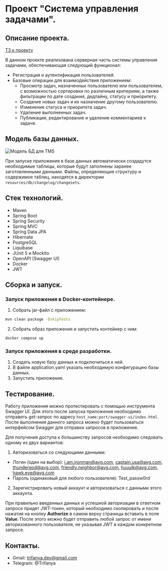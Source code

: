 # Проект "Система управления задачами".


## Описание проекта.
[ТЗ к проекту](https://disk.yandex.ru/d/QGD1KWpb-_pWhg)

В данном проекте реализована серверная часть системы управления задачами, обеспечивающая следующий функционал:
- Регистрация и аутентификация пользователей.
- Базовые операции для взаимодействия приложением:
  - Просмотр задач, назначенных пользователю или пользователем, с возможностью сортировки по различным критериям, а также фильтрации
 по дате создания, дедлайну, статусу и приоритету.
  - Создание новых задач и их назначение другому пользователю.
  - Изменение статуса и приоритета задач.
  - Удаление выполненных задач.
  - Публикация, редактирование и удаление комментариев к задаче.

## Модель базы данных.
  ![Модель БД для TMS](https://github.com/Trifanya/task-management-system/assets/80362982/b8c4f0a7-8bc1-489e-8b9d-ad9ca3e1908d)


При запуске приложения в базе данных автоматически создадутся необходимые таблицы, которые будут заполнены 
заранее заготовленными данными. Файлы, определяющие структуру и содержимое таблиц, находятся в директории
```resources/db/changelog/changesets```.

## Стек технологий.
- Maven
- Spring Boot
- Spring Security
- Spring MVC
- Spring Data JPA
- Hibernate
- PostgreSQL
- Liquibase
- JUnit 5 и Mockito
- OpenAPI (Swagger UI)
- Docker
- JWT

## Сборка и запуск.
### Запуск приложения в Docker-контейнере.
1. Собрать jar-файл с приложением:
```sh
mvn clean package -DskipTests
```
2. Собрать образ приложения и запустить контейнер с ним:
```sh
docker compose up
```
### Запуск приложения в среде разработки.
1. Создать новую базу данных и подключиться к ней.
2. В файле application.yaml указать необходимую конфигурацию базы данных.
3. Запустить приложение.

## Тестирование.
Работу приложения можно протестировать с помощью инструмента Swagger UI. Для этого после запуска приложения необходимо 
отправить get-запрос по адресу ```host_name:port/swagger-ui/index.html```. После выполнения данного запроса можно будет пользоваться 
интерфейсом Swagger для отправки запросов в приложение.

Для получения доступа к большинству запросов необходимо следовать одному из двух вариантов:
1. Авторизоваться со следующими данными:
  - Логин (один на выбор): i.am.ironman@avg.com, captain.usa@avg.com, thundergod@avg.com, friendly.neighbor@avg.com, huuulk@avg.com, hawk.eye@avg.com
  - Пароль (одинаковый для любого пользователя): Test_passw0rd
2. Зарегистрировать новый аккаунт и авторизоваться с данными этого аккаунта.

При правильно введенных данных и успешной авторизации в ответном запросе придет JWT-токен, который необходимо скопировать и после
нажатия на кнопку **Authorize** в самом верху страницы вставить в поле **Value**. После этого можно будет отправить любой запрос от имени
авторизованного пользователя, не указывая JWT в каждом конкретном запросе.
    
## Контакты.
- Gmail: trifanya.dev@gmail.com
- Telegram: @Trifanya
